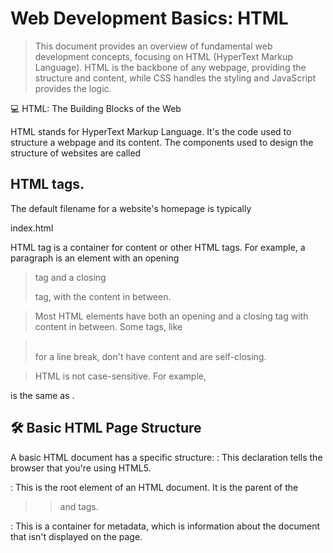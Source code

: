 # Web Development Basics: HTML
> This document provides an overview of fundamental web development concepts, focusing on HTML (HyperText Markup Language). HTML is the backbone of any webpage, providing the structure and content, while CSS handles the styling and JavaScript provides the logic. 

💻 HTML: The Building Blocks of the Web

HTML stands for HyperText Markup Language. It's the code used to structure a webpage and its content. The components used to design the structure of websites are called 


## HTML tags.

The default filename for a website's homepage is typically 

index.html 

HTML tag is a container for content or other HTML tags. For example, a paragraph is an element with an opening 

 > <p> tag and a closing </p> tag, with the content in between.

> Most HTML elements have both an opening and a closing tag with content in between. Some tags, like 

 > <br> for a line break, don't have content and are self-closing.


> HTML is not case-sensitive.
For example, 
<html> is the same as <HTML>.

 ## 🛠️ Basic HTML Page Structure
A basic HTML document has a specific structure:
                                                <!DOCTYPE html>: This declaration tells the browser that you're using HTML5.
                                                
  <html>: This is the root element of an HTML document. It is the parent of the 

>> <head> and <body> tags.
<head>: This is a container for metadata, which is information about the document that isn't displayed on the page.

>> <title>: Sets the title of the page, which appears in the browser tab.

>>  <body>: This tag contains all the data that is rendered and displayed by the browser.

## 📝 Common HTML Tags and Attributes

# HTML Attributes: Attributes are used to add more information to a tag. For example, 

>> <html lang="en"> specifies the language of the document as English.

>> Heading Tags (<h1> to <h6>): Used to display headings. 

>> <h1> is the most important heading, and <h6> is the least important.

>> Paragraph Tag (<p>): Used for adding paragraphs to your page.

>> Anchor Tag (<a>): Used to create links.

Example: 
>>  <a href="https://google.com">Google</a>.

Use 
>> target="_main" to open a link in a new tab.

>>You can also make an image a clickable link by wrapping the 
>> <img> tag inside an <a> tag.

Image Tag (<img>): Used to add images.

Example: 
        <img src="/image.png" alt="Random Image">. The 

 src attribute specifies the image source, which can be a relative URL.You can set the height and width of an image using attributes, like 

>> <img src="link" height=50px> or <img src="link" width=50px>.

Line Break Tag (<br>): Adds a line break, or a next line, to your page.

## Text Formatting Tags:
                   
  <b> for bold text.
  
  <i> for italic text.
  
  <u> for <u>underline</u> text.
  
  <big> for bigger text.
  
  <small> for smaller text.
  
<sub> for <sub>subscript</sub> text (e.g., H_2O).

<sup> for <sup>superscript</sup> text (e.g., A +B).

Horizontal Ruler (<hr>): Displays a horizontal line to separate content.

Preformatted Text (<pre>): Displays text exactly as it's written in the code, preserving spaces and line breaks.

## 📦 Block vs. Inline Elements
Elements can be categorized as block-level or inline-level.

Block-Level Elements: These elements take up the full width available and start on a new line. The 

<div> tag is a common block-level container for other elements. * 

  Inline-Level Elements: These elements only take up as much width as their content needs and do not start on a new line. The 

<span> tag is a common inline-level container.

## 📄 HTML Layout and Structure

Semantic Tags: Using the right tags for the right purpose helps with page layout and readability. Examples include 

<header>, <main>, and <footer>.

Inside the <main> tag:

<section>: For a section on your page.

<article>: For an article.

<aside>: For content that is "aside" from the main content, like an ad.

## 📂 Lists and Tables

Lists (<ul> and <ol>): Used to represent list data.

Unordered List (<ul>): Displays a bulleted list. Each item is an 

<li> tag.

Ordered List (<ol>): Displays a numbered list. Each item is also an 

<li> tag.

Tables (<table>): Used to represent data in a table format.

<tr>: Used for a table row.

<td>: Used for table data.

<th>: Used for a table header.

<caption>: Adds a caption to the table.

<thead> and <tbody>: Used to wrap the table head and body, respectively.

colspan attribute: Allows a cell to span across multiple columns.


## 📝 Forms and User Input

> Forms (<form>) are used to collect data from users, such as for sign-ups or login pages.

> Input (<input>): A common form element for user input. The 

> type attribute specifies the type of input, such as "text" or "radio". The 

> placeholder attribute provides a hint to the user.

> Label (<label>): Used to associate a label with a form control.

> Checkbox (<input type="checkbox">): Allows users to select one or more options.

> Textarea (<textarea>): Creates a multi-line text input area.

> Select (<select>): Creates a dropdown list with multiple <option> tags.

## 🎬 Multimedia and Embedding

> Iframe (<iframe>): Used to embed another website within your own webpage.

> Video (<video>): Used to embed a video. It has several attributes, including:

> controls: Adds video controls like play and pause.

> height and width: Sets the dimensions of the video.

> loop: Makes the video repeat.

> autoplay: Automatically plays the video when the page loads.
